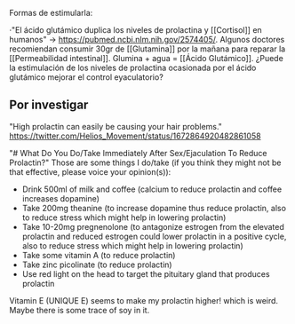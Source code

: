 
Formas de estimularla:

·"El ácido glutámico duplica los niveles de prolactina y [[Cortisol]] en humanos" -> https://pubmed.ncbi.nlm.nih.gov/2574405/. Algunos doctores recomiendan consumir 30gr de [[Glutamina]] por la mañana para reparar la [[Permeabilidad intestinal]]. Glumina + agua = [[Ácido Glutámico]].
	¿Puede la estimulación de los niveles de prolactina ocasionada por el ácido glutámico mejorar el control eyaculatorio? 

## Por investigar



"High prolactin can easily be causing your hair problems."
https://twitter.com/Helios_Movement/status/1672864920482861058


"# What Do You Do/Take Immediately After Sex/Ejaculation To Reduce Prolactin?"
Those are some things I do/take (if you think they might not be that effective, please voice your opinion(s)):  
  

- Drink 500ml of milk and coffee (calcium to reduce prolactin and coffee increases dopamine)
- Take 200mg theanine (to increase dopamine thus reduce prolactin, also to reduce stress which might help in lowering prolactin)
- Take 10-20mg pregnenolone (to antagonize estrogen from the elevated prolactin and reduced estrogen could lower prolactin in a positive cycle, also to reduce stress which might help in lowering prolactin)
- Take some vitamin A (to reduce prolactin)
- Take zinc picolinate (to reduce prolactin)
- Use red light on the head to target the pituitary gland that produces prolactin

  
Vitamin E (UNIQUE E) seems to make my prolactin higher! which is weird. Maybe there is some trace of soy in it.